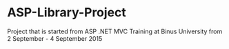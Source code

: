 # ASP-Library-Project
Project that is started from ASP .NET MVC Training at Binus University from 2 September - 4 September 2015
